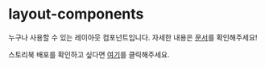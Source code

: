 # layout-components

누구나 사용할 수 있는 레이아웃 컴포넌트입니다. 자세한 내용은 [문서](https://solo5star.github.io/layout-component/docs)를 확인해주세요!

스토리북 배포를 확인하고 싶다면 [여기](https://solo5star.github.io/layout-component/storybook)를 클릭해주세요.
